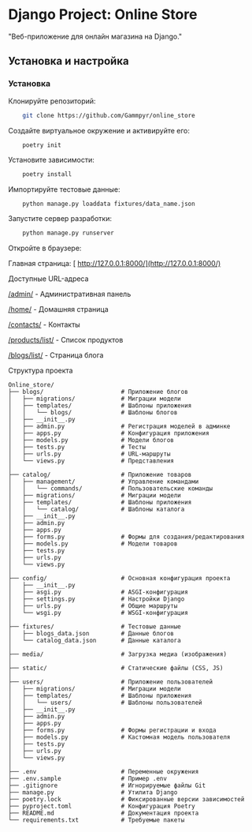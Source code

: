 # Django Project: Online Store

"Веб-приложение для онлайн магазина на Django."


## Установка и настройка

### Установка

Клонируйте репозиторий:
```bash
    git clone https://github.com/Gammpyr/online_store
```
Создайте виртуальное окружение и активируйте его:

```bash
    poetry init
```
Установите зависимости:
```bash
    poetry install
```

Импортируйте тестовые данные:
```
    python manage.py loaddata fixtures/data_name.json
```


Запустите сервер разработки:

```bash
    python manage.py runserver
```
Откройте в браузере:

Главная страница: [ http://127.0.0.1:8000/](http://127.0.0.1:8000/)

Доступные URL-адреса

[/admin/](http://127.0.0.1:8000/admin/) - Административная панель

[/home/](http://127.0.0.1:8000/) - Домашняя страница

[/contacts/](http://127.0.0.1:8000/contacts/) - Контакты

[/products/list/](http://127.0.0.1:8000/products/list/) - Список продуктов

[/blogs/list/](http://127.0.0.1:8000/blogs/list/) - Страница блога

Структура проекта
```
Online_store/
├── blogs/                      # Приложение блогов
│   ├── migrations/             # Миграции модели
│   ├── templates/              # Шаблоны приложения
│   │   └── blogs/              # Шаблоны блогов
│   ├── __init__.py
│   ├── admin.py                # Регистрация моделей в админке
│   ├── apps.py                 # Конфигурация приложения
│   ├── models.py               # Модели блогов
│   ├── tests.py                # Тесты
│   ├── urls.py                 # URL-маршруты
│   └── views.py                # Представления
│
├── catalog/                    # Приложение товаров
│   ├── management/             # Управление командами
│   │   └── commands/           # Пользовательские команды
│   ├── migrations/             # Миграции модели
│   ├── templates/              # Шаблоны приложения
│   │   └── catalog/            # Шаблоны каталога
│   ├── __init__.py
│   ├── admin.py
│   ├── apps.py
│   ├── forms.py                # Формы для создания/редактирования
│   ├── models.py               # Модели товаров
│   ├── tests.py
│   ├── urls.py
│   └── views.py
│
├── config/                     # Основная конфигурация проекта
│   ├── __init__.py
│   ├── asgi.py                 # ASGI-конфигурация
│   ├── settings.py             # Настройки Django
│   ├── urls.py                 # Общие маршруты
│   └── wsgi.py                 # WSGI-конфигурация
│
├── fixtures/                   # Тестовые данные
│   ├── blogs_data.json         # Данные блогов
│   └── catalog_data.json       # Данные каталога
│
├── media/                      # Загрузка медиа (изображения)
│
├── static/                     # Статические файлы (CSS, JS)
│
├── users/                      # Приложение пользователей
│   ├── migrations/             # Миграции модели
│   ├── templates/              # Шаблоны приложения
│   │   └── users/              # Шаблоны пользователей
│   ├── __init__.py
│   ├── admin.py
│   ├── apps.py
│   ├── forms.py                # Формы регистрации и входа
│   ├── models.py               # Кастомная модель пользователя
│   ├── tests.py
│   ├── urls.py
│   └── views.py
│
├── .env                        # Переменные окружения
├── .env.sample                 # Пример .env
├── .gitignore                  # Игнорируемые файлы Git
├── manage.py                   # Утилита Django
├── poetry.lock                 # Фиксированные версии зависимостей
├── pyproject.toml              # Конфигурация Poetry
├── README.md                   # Документация проекта
└── requirements.txt            # Требуемые пакеты

```








